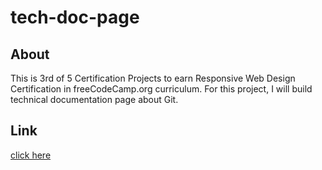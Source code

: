 # tech-doc-page
## About
This is 3rd of 5 Certification Projects to earn Responsive Web Design Certification in freeCodeCamp.org curriculum.
For this project, I will build technical documentation page about Git.

## Link
[click here](https://green-glitch.github.io/survey-form/)